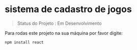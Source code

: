 <h1>sistema de cadastro de jogos</h1>

> Status do Projeto : Em Desenvolvimento

Para rodas este projeto na sua máquina por favor digite:

```
npm install react
```
